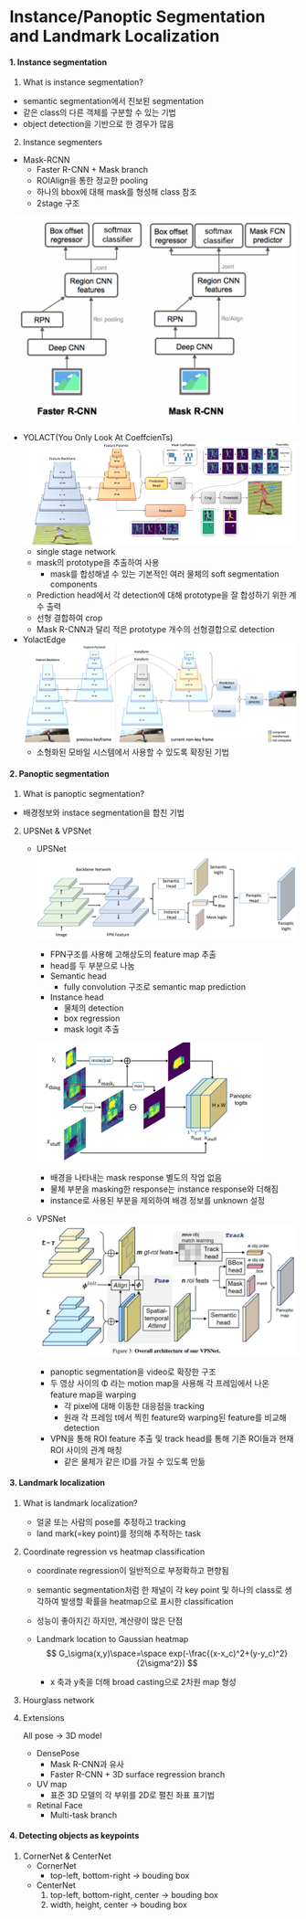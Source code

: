 # Instance/Panoptic Segmentation and Landmark Localization

#### 1.  Instance segmentation

1.  What is instance segmentation?
   - semantic segmentation에서 진보된 segmentation
   - 같은 class의 다른 객체를 구분할 수 있는 기법
   - object detection을 기반으로 한 경우가 많음

2.  Instance segmenters
   - Mask-RCNN
     - Faster R-CNN + Mask branch
     - ROIAlign을 통한 정교한 pooling
     - 하나의 bbox에 대해 mask를 형성해 class 참조
     - 2stage 구조

   ![image-20220314124923882](README.assets/image-20220314124923882.png)

   - YOLACT(You Only Look At CoeffcienTs)
     ![image-20220314125428445](README.assets/image-20220314125428445.png)
     - single stage network
     - mask의 prototype을 추출하여 사용
       - mask를 합성해낼 수 있는 기본적인 여러 물체의 soft segmentation components
     - Prediction head에서 각 detection에 대해 prototype을 잘 합성하기 위한 계수 출력
     - 선형 결합하여 crop
     - Mask R-CNN과 달리 적은 prototype 개수의 선형결합으로  detection
   - YolactEdge
     ![image-20220314130228794](README.assets/image-20220314130228794.png)
     - 소형화된 모바일 시스템에서 사용할 수 있도록 확장된 기법

#### 2. Panoptic segmentation

1.  What is panoptic segmentation?
   - 배경정보와 instace segmentation을 합친 기법
   
2. UPSNet & VPSNet
   - UPSNet
     ![image-20220314130548679](README.assets/image-20220314130548679.png)
   
     - FPN구조를 사용해 고해상도의 feature map 추출
     - head를 두 부분으로 나눔
     - Semantic head
       - fully convolution 구조로 semantic map prediction
     - Instance head
       - 물체의 detection
       - box regression
       - mask logit 추출
   
     ![image-20220314131206117](README.assets/image-20220314131206117.png)
   
     - 배경을 나타내는 mask response 별도의 작업 없음
     - 물체 부분을 masking한 response는 instance response와 더해짐
     - instance로 사용된 부분을 제외하여 배경 정보를 unknown 설정
   
   - VPSNet
     ![image-20220314131529566](README.assets/image-20220314131529566.png)
   
     - panoptic segmentation을 video로 확장한 구조
     - 두 영상 사이의 Φ 라는 motion map을 사용해 각 프레임에서 나온 feature map을 warping
       - 각 pixel에 대해 이동한 대응점을 tracking
       - 원래 각 프레임 t에서 찍힌 feature와 warping된 feature를 비교해 detection
     - VPN을 통해 ROI feature 추출 및  track head를 통해 기존 ROI들과 현재 ROI 사이의 관계 매칭
       - 같은 물체가 같은 ID를 가질 수 있도록 만듦

#### 3. Landmark localization

1. What is landmark localization?
   - 얼굴 또는 사람의 pose를 추정하고 tracking
   - land mark(=key point)를 정의해 추적하는 task
   
2. Coordinate regression vs heatmap classification
   - coordinate regression이 일반적으로 부정확하고 편향됨
   
   - semantic segmentation처럼 한 채널이 각 key point 및 하나의 class로 생각하여 발생할 확률을   heatmap으로 표시한 classification
   
   - 성능이 좋아지긴 하지만, 계산량이 많은 단점
   
   - Landmark location to Gaussian heatmap
     $$
     G_\sigma(x,y)\space=\space exp(-\frac{(x-x_c)^2+(y-y_c)^2}{2\sigma^2})
     $$
   
     - x 축과 y축을 더해 broad casting으로 2차원 map 형성
   
3. Hourglass network

4. Extensions

   All pose → 3D model

   - DensePose
     - Mask R-CNN과 유사
     - Faster R-CNN + 3D surface regression branch
   - UV map
     - 표준 3D 모델의 각 부위를 2D로 펼친 좌표 표기법
   - Retinal  Face
     - Multi-task branch

#### 4. Detecting objects as keypoints

1. CornerNet & CenterNet
   - CornerNet
     - top-left, bottom-right → bouding box
   - CenterNet
     1. top-left, bottom-right, center → bouding box
     2. width, height, center → bouding box

